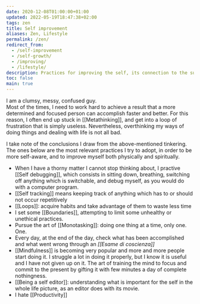 ```yaml
---
date: 2020-12-08T01:00:00+01:00
updated: 2022-05-19T18:47:38+02:00
tags: zen
title: Self improvement
aliases: Zen, Lifestyle
permalink: /zen/
redirect_from:
  - /self-improvement
  - /self-growth/
  - /improving/
  - /lifestyle/
description: Practices for improving the self, its connection to the surrounding environment and living life in the best possible way
toc: false
main: true
---
```

I am a clumsy, messy, confused guy.  
Most of the times, I need to work hard to achieve a result that a more determined and focused person can accomplish faster and better. For this reason, I often end up stuck in [[Metathinking]], and get into a loop of frustration that is simply useless. Nevertheless, overthinking my ways of doing things and dealing with life is not all bad.

I take note of the conclusions I draw from the above-mentioned tinkering.  
The ones below are the most relevant practices I try to adopt, in order to be more self-aware, and to improve myself both physically and spiritually.

- When I have a thorny matter I cannot stop thinking about, I practive [[Self debugging]], which consists in sitting down, breathing, switching off anything which is switchable, and debug myself, as you would do with a computer program.
- [[Self tracking]] means keeping track of anything which has to or should not occur repetitively
- [[Loops]]: acquire habits and take advantage of them to waste less time
- I set some [[Boundaries]], attempting to limit some unhealthy or unethical practices.
- Pursue the art of [[Monotasking]]: doing one thing at a time, only one. One.
- Every day, at the end of the day, check what has been accomplished and what went wrong through an <i lang='it'>[[Esame di coscienza]]</i>
- [[Mindfulness]] is becoming very popular and more and more people start doing it. I struggle a lot in doing it properly, but I know it is useful and I have not given up on it. The art of training the mind to focus and commit to the present by gifting it with few minutes a day of complete nothingness.
- [[Being a self editor]]: understanding what is important for the self in the whole life picture, as an editor does with its movie.
- I hate [[Productivity]]